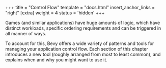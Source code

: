 +++
title = "Control Flow"
template = "docs.html"
insert_anchor_links = "right"
[extra]
weight = 4
status = 'hidden'
+++

Games (and similar applications) have huge amounts of logic, which have distinct workloads, specific ordering requirements and can be triggered in all manner of ways.

To account for this, Bevy offers a wide variety of patterns and tools for managing your application control flow.
Each section of this chapter introduces a new tool (roughly arranged from most to least common), and explains when and why you might want to use it.
